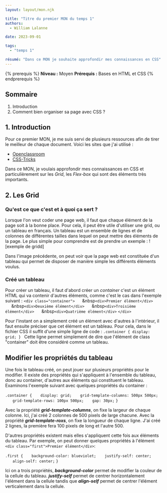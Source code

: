 ```yaml
---
layout: layout/mon.njk

title: "Titre du premier MON du temps 1"
authors:
  - William Lalanne

date: 2023-09-01

tags: 
  - "temps 1"

résumé: "Dans ce MON je souhaite approfondir mes connaissances en CSS"
---
```


{% prerequis %}
**Niveau :** Moyen
**Prérequis :** Bases en HTML et CSS
{% endprerequis %}

## Sommaire

1. Introduction
2. Comment bien organiser sa page avec CSS ? 


## 1. Introduction
Pour ce premier MON, je me suis servi de plusieurs ressources afin de tirer le meilleur de chaque document. Voici les sites que j'ai utilisé : 
- [Openclassroom](https://openclassrooms.com/fr/courses/5295881-create-web-page-layouts-with-css/5341491-set-media-queries-for-different-devices)
- [CSS-Tricks](https://css-tricks.com/snippets/css/complete-guide-grid/)

Dans ce MON, je voulais approfondir mes connaissances en CSS et particulièrement sur les *Grid*, les *Flex-box* qui sont des éléments très importants.



## 2. Les Grid
### Qu'est ce que c'est et à quoi ça sert ? 
Lorsque l'on veut coder une page web, il faut que chaque élément de la page soit à la bonne place. Pour cela, il peut être utile d'utiliser une grid, ou un tableau en français. Un tableau est un ensemble de lignes et de colonnes de différentes tailles dans lequel on peut mettre des éléments de la page. 
Le plus simple pour comprendre est de prendre un exemple :
![exemple de gridd]

Dans l'image précédente, on peut voir que la page web est constituée d'un tableau qui permet de disposer de manière simple les différents éléments voulus. 


### Créé un tableau
Pour créer un tableau, il faut d'abord créer un *container* c'est un élément HTML qui va contenir d'autres éléments, comme c'est le cas dans l'exemple suivant : 
`<div class="container">`
&nbsp;&nbsp;&nbsp;&nbsp;&nbsp;&nbsp`<div>Premier élément</div>`
&nbsp;&nbsp;&nbsp;&nbsp;&nbsp;&nbsp`<div>Deuxième élément</div>`
&nbsp;&nbsp;&nbsp;&nbsp;&nbsp;&nbsp`<div>Troisième élément</div>`
&nbsp;&nbsp;&nbsp;&nbsp;&nbsp;&nbsp`<div>Quatrième élément</div>`
`</div>`


Pour l'instant on a simplement créé un élément avec d'autres à l'intérieur, il faut ensuite préciser que cet élément est un tableau. Pour cela, dans le fichier CSS il suffit d'une simple ligne de code : 
`.container {
    display: grid;
}
`
Cette ligne permet simplement de dire que l'élément de class "container" doit être considéré comme un tableau. 


## Modifier les propriétés du tableau
Une fois le tableau créé, on peut jouer sur plusieurs propriétés pour le modifier. Il existe des propriétés qui s'appliquent à l'ensemble du tableau, donc au container, d'autres aux éléments qui constituent le tableau. 
Examinons l'exemple suivant avec quelques propriétés du container : 

`.container {`
    &nbsp;&nbsp;&nbsp;&nbsp;&nbsp;&nbsp;`display: grid;`
    &nbsp;&nbsp;&nbsp;&nbsp;&nbsp;&nbsp;`grid-template-columns: 500px 500px;`
    &nbsp;&nbsp;&nbsp;&nbsp;&nbsp;&nbsp;`grid-template-rows: 100px 500px;`
    &nbsp;&nbsp;&nbsp;&nbsp;&nbsp;&nbsp;`gap: 30px;`
`}`

Avec la propriété ***grid-template-columns***, on fixe la largeur de chaque colonne. Ici, j'ai créé 2 colonnes de 500 pixels de large chacune. 
Avec la propriété ***grid-template-roxs***, on fixe la longueur de chaque ligne. J'ai créé 2 lignes, la première fera 100 pixels de long et l'autre 500. 

D'autres propriétés existent mais elles s'appliquent cette fois aux éléments du tableau. Par exemple, on peut donner quelques propriétés à l'élément `<div class="first">Premier élément</div>`: 

`.first {`
&nbsp;&nbsp;&nbsp;&nbsp;&nbsp;&nbsp;`background-color: blueviolet;`
&nbsp;&nbsp;&nbsp;&nbsp;&nbsp;&nbsp;`justify-self: center;`
&nbsp;&nbsp;&nbsp;&nbsp;&nbsp;&nbsp;`align-self: center;`
`}`

Ici on a trois propriétés, ***background-color*** permet de modifier la couleur de la cellule du tableau. 
***justify-self*** permet de centrer horizontalement l'élément dans la cellule tandis que ***align-self*** permet de centrer l'élément verticalement dans la cellule. 

